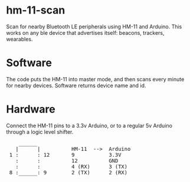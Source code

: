 # hm-11-scan

Scan for nearby Bluetooth LE peripherals using HM-11 and Arduino.
This works on any ble device that advertises itself: beacons, trackers, wearables.

# Software

The code puts the HM-11 into master mode, and then scans every minute for nearby devices.
Software returns device name and id.

# Hardware

Connect the HM-11 pins to a 3.3v Arduino, or to a regular 5v Arduino through a logic level shifter.

<pre>
    ______
   |      |          HM-11  -->  Arduino
 1 :      : 12       9           3.3V
   :      :          12          GND
   :      :          4 (RX)      3 (TX)
 8 :______: 9        2 (TX)      2 (RX)

</pre>